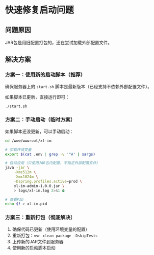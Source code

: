 # 快速修复启动问题

## 问题原因
JAR包是用旧配置打包的，还在尝试加载外部配置文件。

## 解决方案

### 方案一：使用新的启动脚本（推荐）

确保服务器上的 `start.sh` 脚本是最新版本（已经支持不依赖外部配置文件）。

如果脚本已更新，直接运行即可：
```bash
./start.sh
```

### 方案二：手动启动（临时方案）

如果脚本还没更新，可以手动启动：

```bash
cd /www/wwwroot/xl-im

# 加载环境变量
export $(cat .env | grep -v '^#' | xargs)

# 启动应用（只使用JAR包内配置，不指定外部配置文件）
java -jar \
    -Xms512m \
    -Xmx1024m \
    -Dspring.profiles.active=prod \
    xl-im-admin-1.0.0.jar \
    > logs/xl-im.log 2>&1 &

# 查看PID
echo $! > xl-im.pid
```

### 方案三：重新打包（彻底解决）

1. 确保代码已更新（使用环境变量的配置）
2. 重新打包：`mvn clean package -DskipTests`
3. 上传新的JAR文件到服务器
4. 使用新的启动脚本启动

